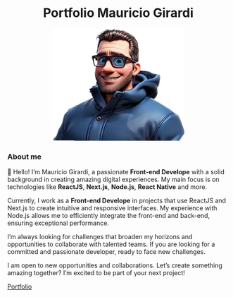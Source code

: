 <div align="center">
  <h1>Portfolio Mauricio Girardi</h1>

  <img src=".github/girardi.png" width="300px"/>
</div>



### About me

🚀 Hello! I’m Mauricio Girardi, a passionate
**Front-end Develope** with
a solid background in creating amazing digital experiences.
My main
focus is on technologies like
**ReactJS**,
**Next.js**,
**Node.js**,
**React Native** and more.

Currently, I work as a
**Front-end Develope** in
projects that use ReactJS and Next.js to create intuitive and
responsive interfaces. My experience with Node.js allows me to
efficiently integrate the front-end and back-end, ensuring
exceptional performance.

I’m always looking for challenges that broaden my horizons and
opportunities to collaborate with talented teams. If you are looking
for a committed and passionate developer, ready to face new
challenges.

I am open to new opportunities and collaborations. Let’s create
something amazing together? I’m excited to be part of your next
project!

[Portfolio]("https://wwww")
